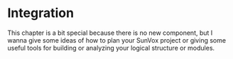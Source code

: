 # Integration
This chapter is a bit special because there is no new component, but I wanna give some ideas of how to plan your SunVox project or giving some useful tools for building or analyzing your logical structure or modules.